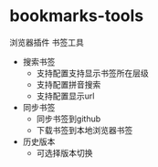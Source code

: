 # bookmarks-tools
浏览器插件 书签工具

- 搜索书签
  - 支持配置支持显示书签所在层级
  - 支持配置拼音搜索
  - 支持配置显示url
- 同步书签
  - 同步书签到github
  - 下载书签到本地浏览器书签
- 历史版本
  - 可选择版本切换



